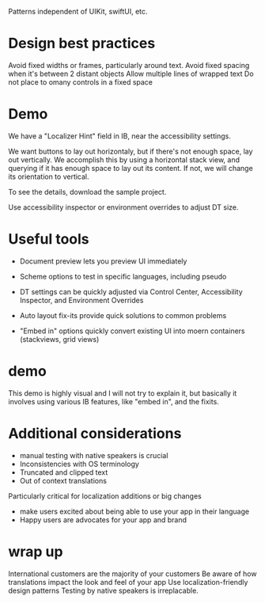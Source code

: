 Patterns independent of UIKit, swiftUI, etc.
# Design best practices
Avoid fixed widths or frames, particularly around text.
Avoid fixed spacing when it's between 2 distant objects
Allow multiple lines of wrapped text
Do not place to omany controls in a fixed space

# Demo
We have a "Localizer Hint" field in IB, near the accessibility settings.

We want buttons to lay out horizontaly, but if there's not enough space, lay out vertically.  We accomplish this by using a horizontal stack view, and querying if it has enough space to lay out its content.  If not, we will change its orientation to vertical.

To see the details, download the sample project.

Use accessibility inspector or environment overrides to adjust DT size.

# Useful tools
* Document preview lets you preview UI immediately
* Scheme options to test in specific languages, including pseudo
* DT settings can be quickly adjusted via Control Center, Accessibility Inspector, and Environment Overrides

* Auto layout fix-its provide quick solutions to common problems
* "Embed in" options quickly convert existing UI into moern containers (stackviews, grid views)

# demo
This demo is highly visual and I will not try to explain it, but basically it involves using various IB features, like "embed in", and the fixits.

# Additional considerations
* manual testing with native speakers is crucial
* Inconsistencies with OS terminology
* Truncated and clipped text
* Out of context translations

Particularly critical for localization additions or big changes
* make users excited about being able to use your app in their language
* Happy users are advocates for your app and brand

# wrap up
International customers are the majority of your customers
Be aware of how translations impact the look and feel of your app
Use localization-friendly design patterns
Testing by native speakers is irreplacable.

